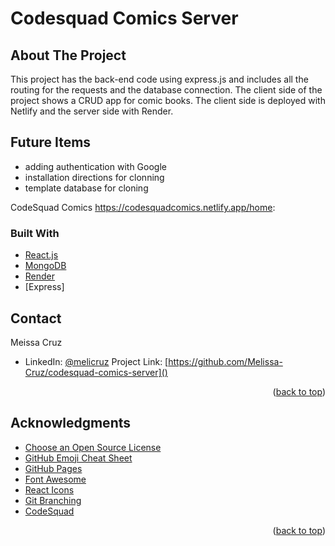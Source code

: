 # Codesquad Comics Server

 
## About The Project



<!-- Insert a project screenshot here -->

This project has the back-end code using express.js and includes all the routing for the requests and the database connection. The  client side of the project shows a CRUD app for comic books. The client side is deployed with Netlify and the server side with Render. 


## Future Items 
 - adding authentication with Google
 - installation directions for clonning
 - template database for cloning

CodeSquad Comics https://codesquadcomics.netlify.app/home:


### Built With

<!-- Add more if your technologies are not listed -->
<!-- Comment (or remove) the ones you are not using yet -->

- [React.js](https://reactjs.org/)
- [MongoDB](https://www.mongodb.com/)
- [Render](https://render.com/)
- [Express]




<!-- CONTACT -->
## Contact

Meissa Cruz

- LinkedIn: [@melicruz](https://linkedin.com/in/melicruz)
Project Link: [https://github.com/Melissa-Cruz/codesquad-comics-server]()

<p style="text-align: right;">(<a href="#top">back to top</a>)</p>

<!-- ACKNOWLEDGMENTS -->

## Acknowledgments

- [Choose an Open Source License](https://choosealicense.com)
- [GitHub Emoji Cheat Sheet](https://www.webpagefx.com/tools/emoji-cheat-sheet)
- [GitHub Pages](https://pages.github.com)
- [Font Awesome](https://fontawesome.com)
- [React Icons](https://react-icons.github.io/react-icons/search)
- [Git Branching](https://www.varonis.com/blog/git-branching#:~:text=Once%20you've%20completed%20work,them%20into%20the%20main%20branch.)
- [CodeSquad](https://codesquad.org/)

<p style="text-align: right;">(<a href="#top">back to top</a>)</p>
